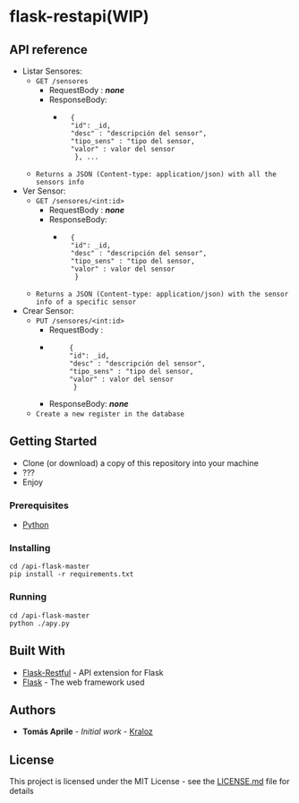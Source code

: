 # flask-restapi(WIP)

## API reference
* Listar Sensores:
    * ``` GET /sensores ```
        * RequestBody : **_none_**
        * ResponseBody:  
            * ``` 
                {
                "id": _id,
                "desc" : "descripción del sensor",
                "tipo_sens" : "tipo del sensor,
                "valor" : valor del sensor
                 }, ...
                 ```
    * ```Returns a JSON (Content-type: application/json) with all the sensors info```
* Ver Sensor:
    * ``` GET /sensores/<int:id> ```
        * RequestBody : **_none_**
        * ResponseBody:  
            * ``` 
                {
                "id": _id,
                "desc" : "descripción del sensor",
                "tipo_sens" : "tipo del sensor,
                "valor" : valor del sensor
                 }
                 ```
    * ```Returns a JSON (Content-type: application/json) with the sensor info of a specific sensor```
* Crear Sensor:
    * ``` PUT /sensores/<int:id> ```
        * RequestBody :
         * ``` 
                {
                "id": _id,
                "desc" : "descripción del sensor",
                "tipo_sens" : "tipo del sensor,
                "valor" : valor del sensor
                 }
             ```
        * ResponseBody:  **_none_** 
    * ```Create a new register in the database```

## Getting Started

* Clone (or download) a copy of this repository into your machine
* ???
* Enjoy

### Prerequisites

* [Python](https://www.python.org/)

### Installing

```
cd /api-flask-master
pip install -r requirements.txt
```
### Running
```
cd /api-flask-master
python ./apy.py
```

## Built With

* [Flask-Restful](https://flask-restful.readthedocs.io/en/latest/) - API extension for Flask
* [Flask](http://flask.pocoo.org/) - The web framework used
 
## Authors

* **Tomás Aprile** - *Initial work* - [Kraloz](https://github.com/Kraloz)

## License

This project is licensed under the MIT License - see the [LICENSE.md](LICENSE) file for details
